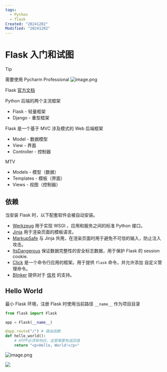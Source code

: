 ```yaml
---
tags:
  - Python
  - flask
Created: "20241202"
Modified: "20241202"
---
```

# Flask 入门和试图

>[!tip]
>需要使用 Pycharm Professional
![image.png](https://proxy.mistudio.top/https://raw.githubusercontent.com/cyo57/image-host/main/image1733099616922.png)

Flask [官方文档](https://dormousehole.readthedocs.io/)

Python 后端的两个主流框架
- Flask - 轻量框架
- Django - 重型框架

Flask 是一个基于 MVC 涉及模式的 Web 后端框架
- Model - 数据模型
- View - 界面
- Controller - 控制器

MTV
- Models - 模型（数据）
- Templates - 模板（界面）
- Views - 视图（控制器）

## 依赖

当安装 Flask 时，以下配套软件会被自动安装。

- [Werkzeug](https://palletsprojects.com/p/werkzeug/) 用于实现 WSGI ，应用和服务之间的标准 Python 接口。
- [Jinja](https://palletsprojects.com/p/jinja/) 用于渲染页面的模板语言。
- [MarkupSafe](https://palletsprojects.com/p/markupsafe/) 与 Jinja 共用，在渲染页面时用于避免不可信的输入，防止注入攻击。
- [ItsDangerous](https://palletsprojects.com/p/itsdangerous/) 保证数据完整性的安全标志数据，用于保护 Flask 的 session cookie.
- [Click](https://palletsprojects.com/p/click/) 是一个命令行应用的框架。用于提供 `flask` 命令，并允许添加 自定义管理命令。
- [Blinker](https://blinker.readthedocs.io/) 提供对于 [信号](https://dormousehole.readthedocs.io/en/latest/signals.html) 的支持。


## Hello World

最小 Flask 环境，注册 Flask 时使用当前路径 `__name__` 作为项目目录

```python
from flask import Flask

app = Flask(__name__)

@app.route("/") # 路由函数
def hello_world():
	# HTPP必须有响应，这里需要有返回值
    return "<p>Hello, World!</p>"
```

![image.png](https://proxy.mistudio.top/https://raw.githubusercontent.com/cyo57/image-host/main/image1733099113811.png)

![](assets/0.Flask流程.canvas)